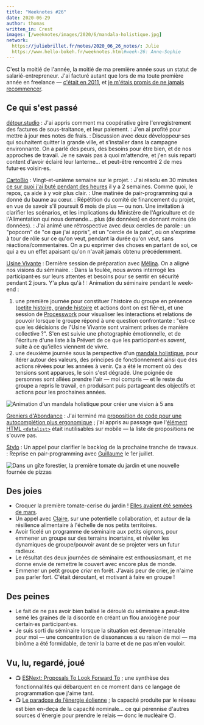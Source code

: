 ```yaml
---
title: "Weeknotes #26"
date: 2020-06-29
author: thomas
written_in: Crest
images: [/weeknotes/images/2020/6/mandala-holistique.jpg]
network:
  https://juliebrillet.fr/notes/2020_06_26_notes/: Julie
  https://www.hello-bokeh.fr/weeknotes.html#week-26: Anne-Sophie
---
```


C'est la moitié de l'année, la moitié de ma première année sous un
statut de salarié-entrepreneur. J'ai facturé autant que lors de ma toute première année en freelance — [c'était en 2011](https://thom4.net/2011/freelance-4-mois-plus-tard/), et [je m'étais promis de ne jamais recommencer](https://thom4.net/2011/annee-du-fail-personnel/).


<!--more-->

## Ce qui s'est passé

[détour.studio]
: J'ai appris comment ma coopérative gère l'enregistrement des factures de sous-traitance, et leur paiement.
: J'en ai profité pour mettre à jour mes notes de frais.
: Discussion avec deux développeur·ses qui souhaitent quitter la grande ville, et s'installer dans la campagne environnante. On a parlé des peurs, des besoins pour être bien, et de nos approches de travail. Je ne savais pas à quoi m'attendre, et j'en suis reparti content d'avoir éclairé leur lanterne… et peut-être rencontré 2 de mes futur·es voisin·es.

[CartoBio]
: Vingt-et-unième semaine sur le projet.
: J'ai résolu en 30 minutes [ce sur quoi j'ai buté pendant des heures](/weeknotes/24/) il y a 2 semaines. Comme quoi, le repos, ça aide à y voir plus clair.
: Une matinée de pair-programming qui a donné du baume au cœur.
: Répétition du comité de financement du projet, en vue de savoir s'il poursuit 6 mois de plus — ou non. Une invitation à clarifier les scénarios, et les implications du Ministère de l'Agriculture et de l'Alimentation qui nous demande… plus (de données) en donnant moins (de données).
: J'ai animé une rétrospective avec deux cercles de parole : un "popcorn" de "ce que j'ai appris", et un "cercle de la paix", où on s'exprime à tour de rôle sur ce qu'on veut, pendant la durée qu'on veut, sans réactions/commentaires. On a pu exprimer des choses en partant de soi, ce qui a eu un effet apaisant qu'on n'avait jamais obtenu précédemment.



[Usine Vivante]
: Dernière session de préparation avec [Mélina]. On a aligné nos visions du séminaire.
: Dans la foulée, nous avons interrogé les participant·es sur leurs attentes et besoins pour se sentir en sécurité pendant 2 jours. Y'a plus qu'à !
: Animation du séminaire pendant le week-end :
1. une première journée pour constituer l'histoire du groupe en présence ([petite histoire, grande histoire](http://www.scoplepave.org/petite-histoire-grande-histoire) et actions dont on est fièr·e), et une session de [Processwork](https://www.processwork.edu/what-is-processwork/) pour visualiser les interactions et relations de pouvoir lorsque le groupe répond à une question confrontante : "est-ce que les décisions de l'Usine Vivante sont vraiment prises de manière collective ?".
  S'en est suivie une photographie émotionnelle, et de l'écriture d'une liste à la Prévert de ce que les participant·es _savent_, suite à ce qu'ielles viennent de vivre.
2. une deuxième journée sous la perspective d'un [mandala holistique](https://www.metacartes.cc/faire-ensemble/recettes/mandala-holistique/), pour itérer autour des valeurs, des principes de fonctionnement ainsi que des actions rêvées pour les années à venir.
  Ça a été le moment où des tensions sont apparues, le soin s'est dégradé. Une poignée de personnes sont allées prendre l'air — moi compris — et le reste du groupe a repris le travail, en produisant puis partageant des objectifs et actions pour les prochaines années.

![](/weeknotes/images/2020/6/mandala-holistique.jpg "Animation d'un mandala holistique pour créer une vision à 5 ans")

[Greniers d'Abondance]
: J'ai terminé ma [proposition de code pour une autocomplétion plus ergonomique](https://framagit.org/lga/crater-ui/-/merge_requests/22/) ; j'ai appris au passage que l'[élément HTML `<datalist>`](https://developer.mozilla.org/en-US/docs/Web/HTML/Element/datalist) était inutilisables sur mobile — la liste de propositions ne s'ouvre pas.

[Stylo]
: Un appel pour clarifier le backlog de la prochaine tranche de travaux.
: Reprise en pair-programming avec [Guillaume] le 1er juillet.


![](/weeknotes/images/2020/6/grand-viopis-tomate-pizza.jpg "Dans un gîte forestier, la première tomate du jardin et une nouvelle fournée de pizzas")


## Des joies

- Croquer la première tomate-cerise du jardin ! [Elles avaient été semées de mars](/weeknotes/13/).
- Un appel avec [Claire], sur une potentielle collaboration, et autour de la résilience alimentaire à l'échelle de nos petits territoires.
- Avoir ficelé un programme de séminaire aux petits oignons, pour emmener un groupe sur des terrains incertains, et révéler les dynamiques de groupe/pouvoir avant de se projeter vers un futur radieux.
- Le résultat des deux journées de séminaire est enthousiasmant, et me donne envie de remettre le couvert avec encore plus de monde.
- Emmener un petit groupe _crier_ en forêt. J'avais peur de crier, je n'aime pas parler fort. C'était déroutant, et motivant à faire en groupe !


## Des peines

- Le fait de ne pas avoir bien balisé le déroulé du séminaire a peut-être semé les graines de la discorde en créant un flou anxiogène pour certain·es participant·es.
- Je suis sorti du séminaire lorsque la situation est devenue intenable pour moi — une concentration de dissonances a eu raison de moi — ma binôme a été formidable, de tenir la barre et de ne pas m'en vouloir.


## Vu, lu, regardé, joué

- 📺 [ESNext: Proposals To Look Forward To](https://www.youtube.com/watch?v=maVqhSX_fLw) ; une synthèse des fonctionnalités qui débarquent en ce moment dans ce langage de programmation que j'aime tant.
- 📺 [Le paradoxe de l’énergie éolienne](https://www.youtube.com/watch?v=q3QHOp9BpLo) ; la capacité produite par le réseau est bien en-deça de la capacité nominale… ce qui pérennise d'autres sources d'énergie pour prendre le relais — donc le nucléaire 🙃.

[détour.studio]: /
[Stylo]: https://github.com/EcrituresNumeriques/stylo
[Jardins Nourriciers]: https://www.lesjardinsnourriciers.com/
[CartoBio]: https://cartobio.org/
[Usine Vivante]: https://www.usinevivante.org
[Apprendre à développer une cartographie web]: https://github.com/sofiaboulaarab/carto_recherche
[Revue Hybrid]: https://www.puv-editions.fr/collections/hybrid.html
[paged.js]: https://www.pagedjs.org/
[Greniers d'Abondance]: https://resiliencealimentaire.org/

[Noémie]: https://noemiegirard.co
[Sofia]: https://twitter.com/sofiaboulaarab
[Mélina]: http://melinacoaching.com/
[Anne-Sophie]: https://hello-bokeh.fr
[Guillaume]: https://www.yuzutech.fr/
[Claire]: https://www.lassembleuse.fr/
[Antoine]: https://www.quaternum.net/
[Alexandre]: https://apollonet.fr/
